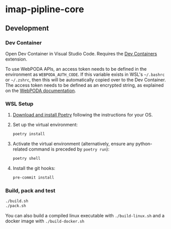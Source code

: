 # imap-pipline-core

## Development

### Dev Container

Open Dev Container in Visual Studio Code. Requires the [Dev Containers](https://marketplace.visualstudio.com/items?itemName=ms-vscode-remote.remote-containers) extension.

To use WebPODA APIs, an access token needs to be defined in the environment as `WEBPODA_AUTH_CODE`. If this variable exists in WSL's `~/.bashrc` or `~/.zshrc`, then this will be automatically copied over to the Dev Container. The access token needs to be defined as an encrypted string, as explained on the [WebPODA documentation](https://lasp.colorado.edu/ops/imap/poda/#auth).

### WSL Setup

1. [Download and install Poetry](https://python-poetry.org/docs/#installation) following the instructions for your OS.
2. Set up the virtual environment:

    ```bash
    poetry install
    ```

3. Activate the virtual environment (alternatively, ensure any python-related command is preceded by `poetry run`):

    ```bash
    poetry shell
    ```

4. Install the git hooks:

    ```bash
    pre-commit install
    ```

### Build, pack and test

```bash
./build.sh
./pack.sh
```

You can also build a compiled linux executable with `./build-linux.sh` and a docker image with `./build-docker.sh`
